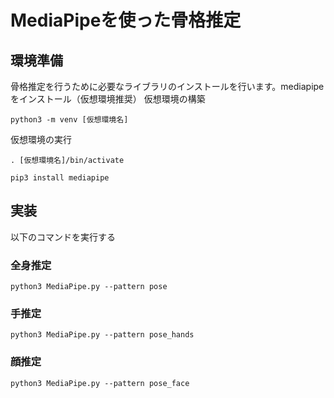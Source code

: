 # MediaPipeを使った骨格推定
## 環境準備
骨格推定を行うために必要なライブラリのインストールを行います。mediapipeをインストール（仮想環境推奨）
仮想環境の構築
```ruby:仮想環境の構築
python3 -m venv [仮想環境名]
```
仮想環境の実行
```ruby:仮想環境の実行
. [仮想環境名]/bin/activate
```
```ruby:ライブラリのインストール
pip3 install mediapipe
```
## 実装
以下のコマンドを実行する
### 全身推定
```ruby:全身
python3 MediaPipe.py --pattern pose
```
### 手推定
```ruby:手
python3 MediaPipe.py --pattern pose_hands
```
### 顔推定
```ruby:顔
python3 MediaPipe.py --pattern pose_face
```

